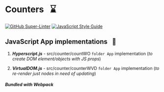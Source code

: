 # Counters &nbsp; :hourglass:

[![GitHub Super-Linter](https://github.com/stefan22/counterFP/workflows/Lint%20Code%20Base/badge.svg)](https://github.com/marketplace/actions/super-linter) [![JavaScript Style Guide](https://img.shields.io/badge/code_style-standard-brightgreen.svg)](https:/github.com/stefan22/counterFP.git)


## JavaScript App implementations &nbsp; :pill:

1. ___Hyperscript.js___ - src/counter/countWO `folder App` implementation (_to create DOM element/objects with JS props_)

2. ___VirtualDOM.js___ - src/counter/counterWVD `folder App` implementation  (_to re-render just nodes in need of updating_)

##### Bundled with Webpack
